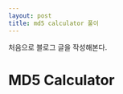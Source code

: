 ```yaml
---
layout: post
title: md5 calculator 풀이
---
```


처음으로 블로그 글을 작성해본다.

# MD5 Calculator

<!--stackedit_data:
eyJoaXN0b3J5IjpbNTM1OTI5NDAzXX0=
-->